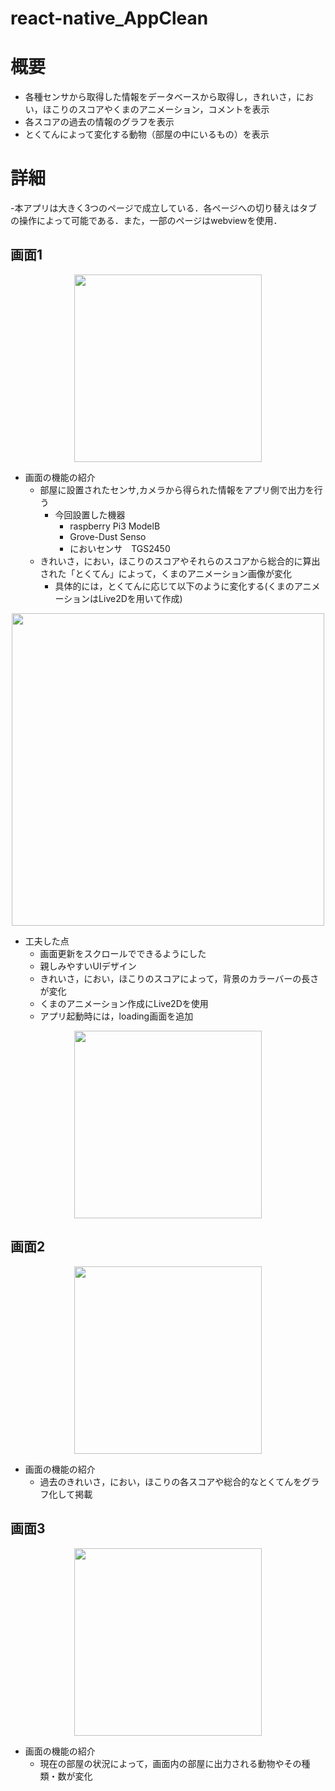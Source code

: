# react-native_AppClean

# 概要
- 各種センサから取得した情報をデータベースから取得し，きれいさ，におい，ほこりのスコアやくまのアニメーション，コメントを表示
- 各スコアの過去の情報のグラフを表示
- とくてんによって変化する動物（部屋の中にいるもの）を表示

# 詳細
-本アプリは大きく3つのページで成立している．各ページへの切り替えはタブの操作によって可能である．また，一部のページはwebviewを使用．

## 画面1
<p align="center">
<img src="https://user-images.githubusercontent.com/40264020/47291670-78a28280-d63f-11e8-991a-10f0a0cedcc3.PNG" height="300">
</p>

- 画面の機能の紹介
  - 部屋に設置されたセンサ,カメラから得られた情報をアプリ側で出力を行う
    - 今回設置した機器
      - raspberry Pi3 ModelB
      - Grove-Dust Senso
      - においセンサ　TGS2450
  - きれいさ，におい，ほこりのスコアやそれらのスコアから総合的に算出された「とくてん」によって，くまのアニメーション画像が変化
    - 具体的には，とくてんに応じて以下のように変化する(くまのアニメーションはLive2Dを用いて作成)
    
<p align="center">
<img src="https://user-images.githubusercontent.com/40264020/47291639-60326800-d63f-11e8-9551-f2b0122a6311.png" width="500px">
</p>

- 工夫した点
  - 画面更新をスクロールでできるようにした
  - 親しみやすいUIデザイン
  - きれいさ，におい，ほこりのスコアによって，背景のカラーバーの長さが変化
  - くまのアニメーション作成にLive2Dを使用
  - アプリ起動時には，loading画面を追加

<p align="center">
<img src="https://user-images.githubusercontent.com/40264020/47291716-a687c700-d63f-11e8-897a-0526db13749f.PNG" height="300">
</p>

## 画面2
<p align="center">
<img src="https://user-images.githubusercontent.com/40264020/47291688-848e4480-d63f-11e8-9dbe-9c86fad2fe51.PNG" height="300">
</p>

- 画面の機能の紹介
  - 過去のきれいさ，におい，ほこりの各スコアや総合的なとくてんをグラフ化して掲載
  
## 画面3
<p align="center">
<img src="https://user-images.githubusercontent.com/40264020/47291703-996ad800-d63f-11e8-987b-abacd3d41e93.PNG" height="300">
</p>

- 画面の機能の紹介
  - 現在の部屋の状況によって，画面内の部屋に出力される動物やその種類・数が変化
